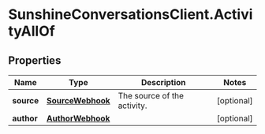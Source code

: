 # SunshineConversationsClient.ActivityAllOf

## Properties

Name | Type | Description | Notes
------------ | ------------- | ------------- | -------------
**source** | [**SourceWebhook**](SourceWebhook.md) | The source of the activity. | [optional] 
**author** | [**AuthorWebhook**](AuthorWebhook.md) |  | [optional] 


